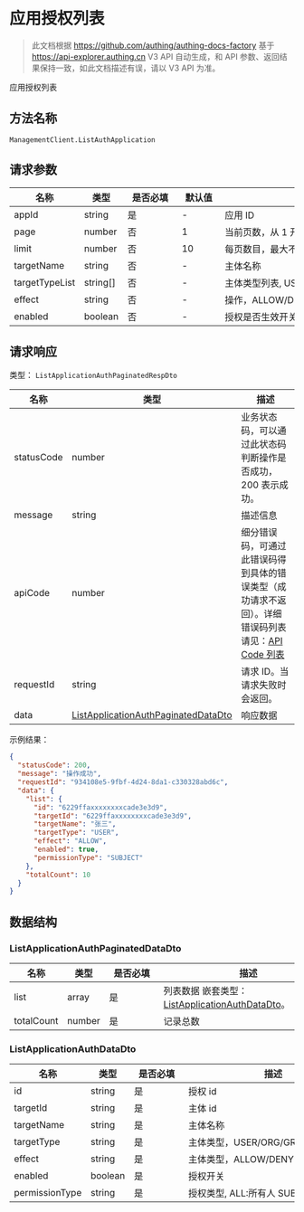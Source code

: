 # 应用授权列表

<!--
  警告⚠️：
  不要直接修改该文档，
  https://github.com/Authing/authing-docs-factory
  使用该项目进行生成
-->

<LastUpdated />

> 此文档根据 https://github.com/authing/authing-docs-factory 基于 https://api-explorer.authing.cn V3 API 自动生成，和 API 参数、返回结果保持一致，如此文档描述有误，请以 V3 API 为准。

应用授权列表

## 方法名称

`ManagementClient.ListAuthApplication`

## 请求参数

| 名称 | 类型 | <div style="width:80px">是否必填</div> | <div style="width:60px">默认值</div> | <div style="width:300px">描述</div> | <div style="width:200px">示例值</div> |
| ---- | ---- | ---- | ---- | ---- | ---- |
| appId | string | 是 | - | 应用 ID  | `5a597f35085a2000144a10ed` |
| page | number | 否 | 1 | 当前页数，从 1 开始  | `1` |
| limit | number | 否 | 10 | 每页数目，最大不能超过 50，默认为 10  | `10` |
| targetName | string | 否 | - | 主体名称  | `张三` |
| targetTypeList | string[] | 否 | - | 主体类型列表, USER/ORG/ROLE/GROUP  | `["USER","ORG"]` |
| effect | string | 否 | - | 操作，ALLOW/DENY  | `["ALLOW","DENY"]` |
| enabled | boolean | 否 | - | 授权是否生效开关,  | `true` |




## 请求响应

类型： `ListApplicationAuthPaginatedRespDto`

| 名称 | 类型 | 描述 |
| ---- | ---- | ---- |
| statusCode | number | 业务状态码，可以通过此状态码判断操作是否成功，200 表示成功。 |
| message | string | 描述信息 |
| apiCode | number | 细分错误码，可通过此错误码得到具体的错误类型（成功请求不返回）。详细错误码列表请见：[API Code 列表](https://api-explorer.authing.cn/?tag=group/%E5%BC%80%E5%8F%91%E5%87%86%E5%A4%87#tag/%E5%BC%80%E5%8F%91%E5%87%86%E5%A4%87/%E9%94%99%E8%AF%AF%E5%A4%84%E7%90%86/apiCode) |
| requestId | string | 请求 ID。当请求失败时会返回。 |
| data | <a href="#ListApplicationAuthPaginatedDataDto">ListApplicationAuthPaginatedDataDto</a> | 响应数据 |



示例结果：

```json
{
  "statusCode": 200,
  "message": "操作成功",
  "requestId": "934108e5-9fbf-4d24-8da1-c330328abd6c",
  "data": {
    "list": {
      "id": "6229ffaxxxxxxxxcade3e3d9",
      "targetId": "6229ffaxxxxxxxxcade3e3d9",
      "targetName": "张三",
      "targetType": "USER",
      "effect": "ALLOW",
      "enabled": true,
      "permissionType": "SUBJECT"
    },
    "totalCount": 10
  }
}
```

## 数据结构


### <a id="ListApplicationAuthPaginatedDataDto"></a> ListApplicationAuthPaginatedDataDto

| 名称 | 类型 | <div style="width:80px">是否必填</div> | <div style="width:300px">描述</div> | <div style="width:200px">示例值</div> |
| ---- |  ---- | ---- | ---- | ---- |
| list | array | 是 | 列表数据 嵌套类型：<a href="#ListApplicationAuthDataDto">ListApplicationAuthDataDto</a>。  |  |
| totalCount | number | 是 | 记录总数   |  `10` |


### <a id="ListApplicationAuthDataDto"></a> ListApplicationAuthDataDto

| 名称 | 类型 | <div style="width:80px">是否必填</div> | <div style="width:300px">描述</div> | <div style="width:200px">示例值</div> |
| ---- |  ---- | ---- | ---- | ---- |
| id | string | 是 | 授权 id   |  `6229ffaxxxxxxxxcade3e3d9` |
| targetId | string | 是 | 主体 id   |  `6229ffaxxxxxxxxcade3e3d9` |
| targetName | string | 是 | 主体名称   |  `张三` |
| targetType | string | 是 | 主体类型，USER/ORG/GROUP/ROLE   | USER |
| effect | string | 是 | 主体类型，ALLOW/DENY   | ALLOW |
| enabled | boolean | 是 | 授权开关   |  `true` |
| permissionType | string | 是 | 授权类型, ALL:所有人 SUBJECT:主体   | ALL |


